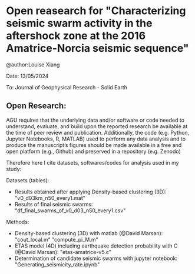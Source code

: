 # Open reasearch for "Characterizing seismic swarm activity in the aftershock zone at the 2016 Amatrice-Norcia seismic sequence"
@author:Louise Xiang

Date: 13/05/2024

To: Journal of Geophysical Research - Solid Earth

## Open Research:
AGU requires that the underlying data and/or software or code needed to understand, evaluate, and build upon the reported research be available at the time of peer review and publication. Additionally, the code (e.g. Python, Jupyter Notebooks, R, MATLAB) used to perform any data analysis and to produce the manuscript’s figures should be made available in a free and open platform (e.g., Github) and preserved in a repository (e.g. Zenodo)

Therefore here I cite datasets, softwares/codes for analysis used in my study:

Datasets (tables): 
- Results obtained after applying Density-based clustering (3D): "v0_d03km_n50_every1.mat"
- Results of final seismic swarms: "df_final_swarms_of_v0_d03_n50_every1.csv"

Methods:
- Density-based clustering (3D) with matlab (@David Marsan): "cout_local.m"
                                                             "compute_pi_M.m"
- ETAS model (4D) including earthquake detection probability with C (@David Marsan): "etas-amatrice-v5.c"
- Determination of candidate seismic swarms with jupyter notebook: "Generating_seismicity_rate.ipynb"


